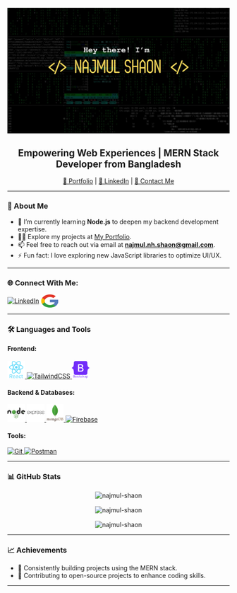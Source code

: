 ![Welcome Banner](https://github.com/Najmul-Shaon/Najmul-Shaon/blob/main/Black%20Yellow%20Futuristic%20Welcome%20To%20Video%20YouTube%20Intro.jpg)

<h2 align="center">Empowering Web Experiences | MERN Stack Developer from Bangladesh</h2>

<p align="center">
  <a href="https://najmul-shaon.github.io/portfolio/">🔗 Portfolio</a> | 
  <a href="https://linkedin.com/in/najmul-hasan-75a096205">💼 LinkedIn</a> | 
  <a href="mailto:najmul.nh.shaon@gmail.com">📧 Contact Me</a>
</p>

---

### 👋 About Me
- 🌱 I’m currently learning **Node.js** to deepen my backend development expertise.
- 👨‍💻 Explore my projects at [My Portfolio](https://najmul-shaon.github.io/portfolio/).
- 📫 Feel free to reach out via email at **najmul.nh.shaon@gmail.com**.
- ⚡ Fun fact: I love exploring new JavaScript libraries to optimize UI/UX.

---

### 🌐 Connect With Me:
<p align="left">
  <a href="https://linkedin.com/in/najmul-hasan-75a096205" target="_blank"><img align="center" src="https://raw.githubusercontent.com/rahuldkjain/github-profile-readme-generator/master/src/images/icons/Social/linked-in-alt.svg" alt="LinkedIn" height="30" width="40" /></a>
  <a href="mailto:najmul.nh.shaon@gmail.com" target="_blank"><img align="center" src="https://raw.githubusercontent.com/devicons/devicon/master/icons/google/google-original.svg" alt="Email" height="30" width="40" /></a>
</p>

---

### 🛠️ Languages and Tools
#### Frontend:
<p align="left">
  <a href="https://reactjs.org/" target="_blank" rel="noreferrer"> 
    <img src="https://raw.githubusercontent.com/devicons/devicon/master/icons/react/react-original-wordmark.svg" alt="React" width="40" height="40"/> 
  </a>
  <a href="https://tailwindcss.com/" target="_blank" rel="noreferrer"> 
    <img src="https://www.vectorlogo.zone/logos/tailwindcss/tailwindcss-icon.svg" alt="TailwindCSS" width="40" height="40"/> 
  </a>
  <a href="https://getbootstrap.com" target="_blank" rel="noreferrer"> 
    <img src="https://raw.githubusercontent.com/devicons/devicon/master/icons/bootstrap/bootstrap-plain-wordmark.svg" alt="Bootstrap" width="40" height="40"/> 
  </a>
</p>

#### Backend & Databases:
<p align="left">
  <a href="https://nodejs.org" target="_blank" rel="noreferrer"> 
    <img src="https://raw.githubusercontent.com/devicons/devicon/master/icons/nodejs/nodejs-original-wordmark.svg" alt="Node.js" width="40" height="40"/> 
  </a>
  <a href="https://expressjs.com" target="_blank" rel="noreferrer"> 
    <img src="https://raw.githubusercontent.com/devicons/devicon/master/icons/express/express-original-wordmark.svg" alt="Express.js" width="40" height="40"/> 
  </a>
  <a href="https://www.mongodb.com/" target="_blank" rel="noreferrer"> 
    <img src="https://raw.githubusercontent.com/devicons/devicon/master/icons/mongodb/mongodb-original-wordmark.svg" alt="MongoDB" width="40" height="40"/> 
  </a>
  <a href="https://firebase.google.com/" target="_blank" rel="noreferrer"> 
    <img src="https://www.vectorlogo.zone/logos/firebase/firebase-icon.svg" alt="Firebase" width="40" height="40"/> 
  </a>
</p>

#### Tools:
<p align="left">
  <a href="https://git-scm.com/" target="_blank" rel="noreferrer"> 
    <img src="https://www.vectorlogo.zone/logos/git-scm/git-scm-icon.svg" alt="Git" width="40" height="40"/> 
  </a>
  <a href="https://postman.com" target="_blank" rel="noreferrer"> 
    <img src="https://www.vectorlogo.zone/logos/getpostman/getpostman-icon.svg" alt="Postman" width="40" height="40"/> 
  </a>
</p>

---

### 📊 GitHub Stats
<p align="center">
  <img align="center" src="https://github-readme-stats.vercel.app/api?username=najmul-shaon&show_icons=true&locale=en" alt="najmul-shaon" />
</p>
<p align="center">
  <img align="center" src="https://github-readme-streak-stats.herokuapp.com/?user=najmul-shaon&" alt="najmul-shaon" />
</p>
<p align="center">
  <img align="center" src="https://github-readme-stats.vercel.app/api/top-langs/?username=najmul-shaon&layout=compact" alt="najmul-shaon" />
</p>

---

### 📈 Achievements
- 🎯 Consistently building projects using the MERN stack.
- 🌟 Contributing to open-source projects to enhance coding skills.

---

